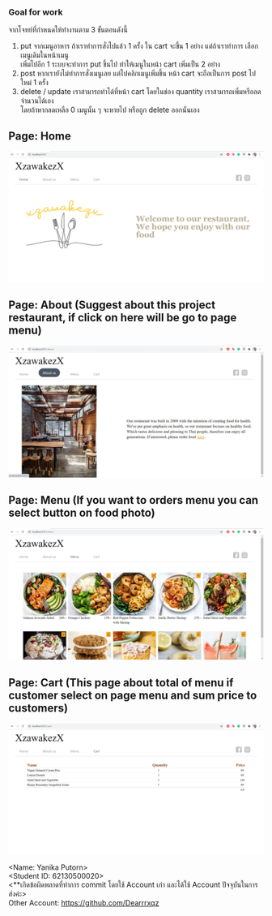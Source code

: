

### Goal for work
จากโจทย์ที่กำหนดให้ทำงานตาม 3 ขั้นตอนดังนี้<br>
1. put จากเมนูอาหาร ถ้าเราทำการสั่งไปแล้ว 1 ครั้ง ใน cart จะขึ้น 1 อย่าง แต่ถ้าเราทำการ เลือกเมนูเดิมในหน้าเมนู<br>
   เพิ่มไปอีก 1 ระบบจะทำการ put ขึ้นไป ทำให้เมนูในหน้า cart เพิ่มเป็น 2 อย่าง<br>
2. post หากเรายังไม่ทำการสั่งเมนูเลย แต่ไปคลิกเมนูเพิ่มขึ้น หน้า cart จะถือเป็นการ post ไปใหม่ 1 ครั้ง<br>
3. delete / update เราสามารถทำได้ที่หน้า cart โดยในช่อง quantity เราสามารถเพิ่มหรือลดจำนวนได้เอง<br>
   โดยถ้าหากลดเหลือ 0 เมนูนั้น ๆ จะหายไป หรือถูก delete ออกนั่นเอง<br>

## Page: Home
![alt text](/Example_Webpage/62130500020_1.jpg/?raw=true "Home")

## Page: About (Suggest about this project restaurant, if click on here will be go to page menu)
![alt text](/Example_Webpage/62130500020_2.jpg?raw=true "About")

## Page: Menu (If you want to orders menu you can select button on food photo)
![alt text](/Example_Webpage/62130500020_3.jpg?raw=true "Menu")

## Page: Cart (This page about total of menu if customer select on page menu and sum price to customers)
![alt text](/Example_Webpage/62130500020_4.jpg?raw=true "Cart")

<Name: Yanika Putorn> <br>
<Student ID: 62130500020><br>
<**เกิดข้อผิดพลาดที่ทำการ commit โดยใช้ Account เก่า และได้ใช้ Account ปัจจุบันในการส่งค่ะ><br>
Other Account: https://github.com/Dearrrxqz
